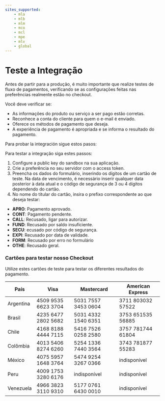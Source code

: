 ```yaml
---
sites_supported:
    - mla
    - mlb
    - mlm
    - mco
    - mcl
    - mpe
    - mlv
    - global
---
```

# Teste a Integração

Antes de partir para a produção, é muito importante que realize testes de fluxo de pagamentos, verificando se as configurações feitas nas preferências realmente estão no checkout.

Você deve verificar se:

+ As informações do produto ou serviço a ser pago estão corretas.
+ Reconhece a conta do cliente para quem o e-mail é enviado.
+ Oferece os métodos de pagamento que deseja.
+ A experiência de pagamento é apropriada e se informa o resultado do pagamento.

Para probar la integración sigue estos pasos:

Para testar a integração siga estes passos:

1. Configure a public key do sandbox na sua aplicação.
2. Crie a preferência no seu servidor com o access token.
3. Preencha os dados do formulário, inserindo os dígitos de um cartão de teste. Na data de vencimento, é necessário inserir qualquer data posterior à data atual e o código de segurança de 3 ou 4 dígitos dependendo do cartão.
4. No nome do titular do cartão, insira o prefixo correspondente ao que deseja testar:

* **APRO**: Pagamento aprovado.  
* **CONT**: Pagamento pendente.
* **CALL**: Recusado, ligar para autorizar.  
* **FUND**: Recusado por saldo insuficiente.  
* **SECU**: ecusado por código de segurança.  
* **EXPI**: Recusado por data de validade.
* **FORM**: Recusado por erro no formulário  
* **OTHE**: Recusado geral.  

### Cartões para testar nosso Checkout

Utilize estes cartões de teste para testar os diferentes resultados do pagamento.

| País       | Visa                | Mastercard          | American Express  |
| ---------- | ------------------- | ------------------- | ----------------- |
| Argentina  | 4509 9535 6623 3704 | 5031 7557 3453 0604 | 3711 803032 57522 |
| Brasil     | 4235 6477 2802 5682 | 5031 4332 1540 6351 | 3753 651535 56885 |
| Chile      | 4168 8188 4444 7115 | 5416 7526 0258 2580 | 3757 781744 61804 |
| Colômbia   | 4013 5406 8274 6260 | 5254 1336 7440 3564 | 3743 781877 55283 |
| México     | 4075 5957 1648 3764 | 5474 9254 3267 0366 | indisponível      |
| Peru       | 4009 1753 3280 6176 | indisponível        | indisponível      |
| Venezuela  | 4966 3823 3110 9310 | 5177 0761 6430 0010 | indisponível      |
